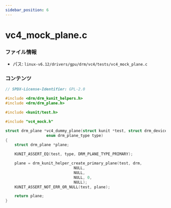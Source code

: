 ```yaml
---
sidebar_position: 6
---
```

# vc4_mock_plane.c

### ファイル情報

- パス: `linux-v6.12/drivers/gpu/drm/vc4/tests/vc4_mock_plane.c`

### コンテンツ

```c
// SPDX-License-Identifier: GPL-2.0

#include <drm/drm_kunit_helpers.h>
#include <drm/drm_plane.h>

#include <kunit/test.h>

#include "vc4_mock.h"

struct drm_plane *vc4_dummy_plane(struct kunit *test, struct drm_device *drm,
				  enum drm_plane_type type)
{
	struct drm_plane *plane;

	KUNIT_ASSERT_EQ(test, type, DRM_PLANE_TYPE_PRIMARY);

	plane = drm_kunit_helper_create_primary_plane(test, drm,
						      NULL,
						      NULL,
						      NULL, 0,
						      NULL);
	KUNIT_ASSERT_NOT_ERR_OR_NULL(test, plane);

	return plane;
}

```
